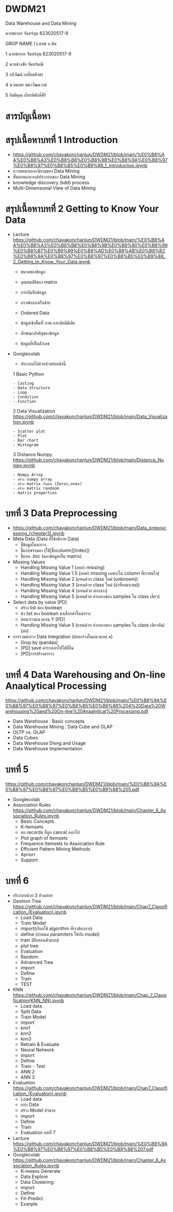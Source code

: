 # DWDM21
Data Warehouse and Data Mining

นายชยากร จันทร์ลุน 623020517-9

GROP NAME I Love อ.ต้น

1 นายชยากร จันทร์ลุน 623020517-9

2 นายช่วงชัย จันทร์มณี

3 อภิวัฒน์ เหลี่ยมสิงขร

4 นวลแพร พนาวัฒนวงค์

5 กิตติคุณ เกียรติศักดิ์ศิริ

# สารบัญเนื้อหา

# สรุปเนื้อหาบทที่ 1 Introduction
- https://github.com/chayakonchanlun/DWDM21/blob/main/%E0%B8%AA%E0%B8%A3%E0%B8%B8%E0%B8%9B%E0%B8%9A%E0%B8%97%E0%B8%97%E0%B8%B5%E0%B9%88_1_Introduction.ipynb
- ความหมายเเละนิยามของ Data Mining
- ขั้นตอนเเละองค์ประกอบของ Data Mining
- knowledge discovery (kdd) process
- Multi-Dimensional View of Data Mining


# สรุปเนื้อหาบทที่ 2 Getting to Know Your Data
- Lecture
https://github.com/chayakonchanlun/DWDM21/blob/main/%E0%B8%AA%E0%B8%A3%E0%B8%B8%E0%B8%9B%E0%B9%80%E0%B8%99%E0%B8%B7%E0%B9%89%E0%B8%AD%E0%B8%AB%E0%B8%B2%E0%B8%9A%E0%B8%97%E0%B8%97%E0%B8%B5%E0%B9%88_2_Getting_to_Know_Your_Data.ipynb

    - ขนาดของข้อมูล
    
    - คุณสมบัติของ matrix
    
    - การบันทึกข้อมูล
    
    - กราฟเเละเครือข่าย
    
    - Ordered Data
    
    - ข้อมูลเชิงพื้นที่ ภาพ เเละมัลติมีเดีย
    
    - ลักษณะสำคัญของข้อมูล
    
    - ข้อมูลที่เป็นตัวเลข
    
- Googlecolab

    - ประกอบไปด้วยส่วยย่อยดังนี้ 


    1 Basic Python 
    
      - Casting
      - Data Structure
      - Loop
      - Condition
      - Function


     2 Data Visualization https://github.com/chayakonchanlun/DWDM21/blob/main/Data_Visualization.ipynb
     
      - Scatter plot
      - Plot
      - Bar chart
      - Histogram


     3 Distance Numpy https://github.com/chayakonchanlun/DWDM21/blob/main/Distance_Numpy.ipynb
     
      - Numpy Array
      - สร้าง numpy array
      - สร้าง matrix เริ่มต้น (Zeros,ones)
      - สร้าง matrix randoom
      - matrix properties


# บทที่ 3 Data Preprocessing 
- https://github.com/chayakonchanlun/DWDM21/blob/main/Data_preposcessing_(chepter3).ipynb
- Meta Data (Data ที่ใช้อธิบาย Data)
  - ชี้ข้อมูลในตาราง
  - ชี้แบบธรรมดา (ใช้[ชื่อcolumn][index])
  - ชี้แบบ .iloc (มองข้อมูลเป็น matrix)
- Missing Values
  - Handling Missing Value 1 (ลบค่า missing)
  - Handling Missing Value 1.5 (ลบค่า missing เฉพาะใน column ที่เราสนใจ)
  - Handling Missing Value 2 (แทนด้วย class ใหม่ (unknown))
  - Handling Missing Value 3 (แทนด้วย class ใหม่ (ค่าที่เหมาะสม))
  - Handling Missing Value 4 (เเทนด้วย ค่ากลาง)
  - Handling Missing Value 5 (แทนด้วย ค่ากลางของ samples ใน class เดียว)
- Select data by value [PD]
  - สร้าง list ของ boolean
  - นำ list ของ boolean มาเลือกค่าในตาราง
  - ต่อตารางแนวแกน Y [PD]
  - Handling Missing Value 5 (แทนด้วย ค่ากลางของ samples ใน class เดียวกัน) (ต่อ)
- การรวมตาราง Data Integration (ต่อตารางในแนวแกน x)
  - Grop by (pandas)
  - [PD] save ตารางเอาไปใช้ที่อื่น
  - [PD]การสร้างตาราง

# บทที่ 4 Data Warehousing and On-line Anaalytical Processing

https://github.com/chayakonchanlun/DWDM21/blob/main/%E0%B8%9A%E0%B8%97%E0%B8%97%E0%B8%B5%E0%B9%88%204%20Data%20Warehousing%20and%20On-line%20Anaalytical%20Processing.pdf

   - Data Warehouse : Basic concepts
   - Data Warehouse Mining : Data Cube and OLAP
   - OLTP vs. OLAP
   - Data Cubes
   - Data Warehouse Disng and Usage
   - Data Warehouse Implementation

# บทที่ 5 
https://github.com/chayakonchanlun/DWDM21/blob/main/%E0%B8%9A%E0%B8%97%E0%B8%97%E0%B8%B5%E0%B9%88%205.pdf
- Googlecolab
- Association Rules https://github.com/chayakonchanlun/DWDM21/blob/main/Chapter_6_Association_Rules.ipynb
    - Besic Concepts
    - K-itemsets 
    - ลบ records ที่ถูก cancel ออกไป
    - Plot graph of Itemsets
    - Frequence Itemsets to Association Rule
    - Efficient Pattern Mining Methods
    - Apriori
    - Support
# บทที่ 6
- ประกอบด้วย 3 ส่วนย่อย
- Desition Tree https://github.com/chayakonchanlun/DWDM21/blob/main/Chap7_Classification_(Evaluation).ipynb
   - Load Data
   - Train Model
   - import(เรียกใช้ algorithm ที่เราต้องการ)
   - define (กำหนด paramiters ให้กับ model)
   - train (ฝึกสอนตัวแบบ)
   - plot tree
   - Evaluation
   - Random
   - Advanced Tree
   - import
   - Define
   - Train
   - TEST
- KNN https://github.com/chayakonchanlun/DWDM21/blob/main/Chap_7_Classification(KNN_NN).ipynb
   - Load data
   - Split Data
   - Train Model
   - import
   - knn1
   - knn2
   - knn3
   - Retrain & Evaluate
   - Neural Network
   - import
   - Define
   - Train - Test
   - ANN 2
   - ANN 3
- Evaluation https://github.com/chayakonchanlun/DWDM21/blob/main/Chap7_Classification_(Evaluation).ipynb
   - Load data
   - เเบ่ง Data
   - สร้าง Model ทำนาย
   - import
   - Define
   - Train
   - Evaluation
บทที่ 7 
- Lecture https://github.com/chayakonchanlun/DWDM21/blob/main/%E0%B8%9A%E0%B8%97%E0%B8%97%E0%B8%B5%E0%B9%88%207.pdf
- Googlecolab https://github.com/chayakonchanlun/DWDM21/blob/main/Chapter_6_Association_Rules.ipynb
   - K-means Generate 
   - Data Explore 
   - Data Clustering 
   - import 
   - Define 
   - Fit-Predict 
   - Exanple

